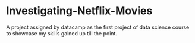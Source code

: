 # Investigating-Netflix-Movies
A project assigned by datacamp as the first project of data science course to showcase my skills gained up till the point.
